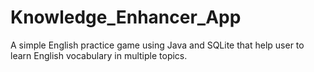 # Knowledge_Enhancer_App

A simple English practice game using Java and SQLite that help user to learn English vocabulary in multiple topics.
